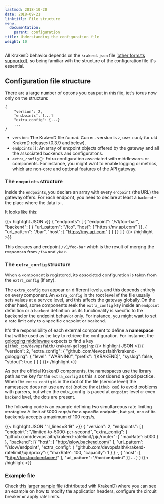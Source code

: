 ```yaml
---
lastmod: 2018-10-20
date: 2018-09-21
linktitle: File structure
menu:
  documentation:
    parent: configuration
title: Understanding the configuration file
weight: 10
---
```

All KrakenD behavior depends on the `krakend.json` file ([other formats supported](/docs/configuration/supported-formats)), so being familiar with the structure of the configuration file it's essential.

## Configuration file structure
There are a large number of options you can put in this file, let's focus now only on the structure:

    {
        "version": 2,
        "endpoints": [...]
        "extra_config": {...}
        ...
    }

- `version`: The KrakenD file format. Current version is `2`, use `1` only for old KrakenD releases (0.3.9 and below).
- `endpoints[]`: An array of endpoint objects offered by the gateway and all the associated backends and configurations.
- `extra_config{}`: Extra configuration associated with middlewares or components. For instance, you might want to enable logging or metrics, which are non-core and optional features of the API gateway.

### The `endpoints` structure
Inside the `endpoints`, you declare an array with every `endpoint` (the URL) the gateway offers. For each endpoint, you need to declare at least a `backend` - the place where the data is-.

It looks like this:

{{< highlight JSON >}}
{
    "endpoints": [
        {
          "endpoint": "/v1/foo-bar",
          "backend": [
            {
              "url_pattern": "/foo",
              "host": [
                "https://my.api.com"
              ]
            },
            {
              "url_pattern": "/bar",
              "host": [
                "https://my.api.com"
              ]
            }
          ]
        }
      ]
}
{{< /highlight >}}

This declares and endpoint `/v1/foo-bar` which is the result of merging the responses from `/foo` and `/bar`.

### The `extra_config` structure
When a component is registered, its associated configuration is taken from the `extra_config` (if any).

The `extra_config` can appear on different levels, and this depends entirely on every component. An `extra_config` in the root level of the file usually sets values at a service level, and this affects the gateway globally. On the other hand, some components seek the `extra_config` key inside an `endpoint` definition or a `backend` definition, as its functionality is specific to the backend or the endpoint behavior only. For instance, you might want to set a rate limit only to a specific endpoint or backend.

It's the responsibility of each external component to define a **namespace** that will be used as the key to retrieve the configuration. For instance, the [gologging middleware](https://github.com/devopsfaith/krakend-gologging) expects to find a key `github_com/devopsfaith/krakend-gologging`:
{{< highlight JSON >}}
{
    "version": 2,
    "extra_config": {
        "github_com/devopsfaith/krakend-gologging": {
          "level": "WARNING",
          "prefix": "[KRAKEND]",
          "syslog": false,
          "stdout": true
        }
    }
}
{{< /highlight >}}

As per the official KrakenD components, the namespaces use the library path as the key for the `extra_config` as this is considered a good practice. When the `extra_config` is in the root of the file (service level) the namespace does not use any dot (notice the `github_com`) to avoid problems with parsers, but when the extra_config is placed at `endpoint` level or even `backend` level, the dots are present.

The following code is an example defining two simultaneous rate limiting strategies: A limit of 5000 reqs/s for a specific endpoint, but yet, one of its backends accepts a maximum of 100 reqs/s.

{{< highlight JSON "hl_lines=8 19" >}}
{
    "version": 2,
    "endpoints": [
    {
        "endpoint": "/limited-to-5000-per-second",
        "extra_config": {
            "github.com/devopsfaith/krakend-ratelimit/juju/router": {
                "maxRate": 5000
            }
        },
        "backend":
        [{
            "host": [
                "http://slow.backend.com/"
            ],
            "url_pattern": "/slow/endpoint",
            "extra_config": {
                "github.com/devopsfaith/krakend-ratelimit/juju/proxy": {
                    "maxRate": 100,
                    "capacity": 1
                }
            }
        },
        {
            "host": [
                "http://fast.backend.com/"
            ],
            "url_pattern": "/fast/endpoint"
        }]
        ...
    }
}
{{< /highlight >}}
### Example file

Check [this larger sample file](https://github.com/devopsfaith/krakend-ce/blob/master/krakend.json) (distributed with KrakenD) where you can see an example on how to modify the application headers, configure the circuit breaker or apply rate limits.
